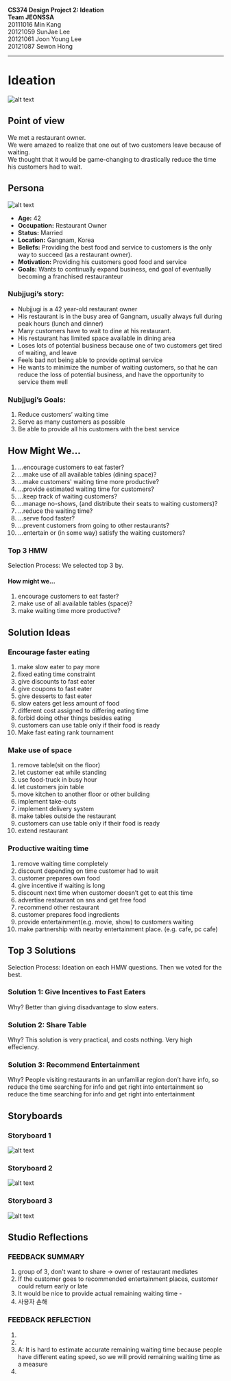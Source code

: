 **CS374 Design Project 2: Ideation**  
**Team JEONSSA**  
20111016 Min Kang  
20121059 SunJae Lee  
20121061 Joon Young Lee  
20121087 Sewon Hong

---

# Ideation
 ![alt text](title.PNG "Title: Shorter Waiting Make Dining Out Great Again")
 
## Point of view
We met a restaurant owner.  
We were amazed to realize that one out of two customers leave because of waiting.  
We thought that it would be game-changing to drastically reduce the time his customers had to wait.

## Persona
 ![alt text](nubjjugi.PNG "Figure1. Nubjjugi, the persona")
 
* **Age:** 42
* **Occupation:** Restaurant Owner
* **Status:** Married
* **Location:** Gangnam, Korea
* **Beliefs:** Providing the best food and service to customers is the only way to succeed (as a restaurant owner).
* **Motivation:** Providing his customers good food and service
* **Goals:** Wants to continually expand business, end goal of eventually becoming a franchised restauranteur

### Nubjjugi’s story:
* Nubjjugi is a 42 year-old restaurant owner
* His restaurant is in the busy area of Gangnam, usually always full during peak hours (lunch and dinner)
* Many customers have to wait to dine at his restaurant. 
* His restaurant has limited space available in dining area
* Loses lots of potential business because one of two customers get tired of waiting, and leave
* Feels bad not being able to provide optimal service
* He wants to minimize the number of waiting customers, so that he can reduce the loss of potential business, and have the opportunity to service them well

### Nubjjugi’s Goals:
1) Reduce customers’ waiting time
2) Serve as many customers as possible
3) Be able to provide all his customers with the best service
 
## How Might We...
1. ...encourage customers to eat faster?
2. ...make use of all available tables (dining space)?
3. ...make customers' waiting time more productive?
4. ...provide estimated waiting time for customers?
5. ...keep track of waiting customers?
6. ...manage no-shows, (and distribute their seats to waiting customers)?
7. ...reduce the waiting time?
8. ...serve food faster?
9. ...prevent customers from going to other restaurants?
10. ...entertain or (in some way) satisfy the waiting customers?

### Top 3 HMW
Selection Process: We selected top 3 by. 
#### How might we...   
1. encourage customers to eat faster?  
2. make use of all available tables (space)?  
3. make waiting time more productive?  


## Solution Ideas


### Encourage faster eating
1. make slow eater to pay more
2. fixed eating time constraint
3. give discounts to fast eater
4. give coupons to fast eater
5. give desserts to fast eater
6. slow eaters get less amount of food
7. different cost assigned to differing eating time
8. forbid doing other things besides eating
9. customers can use table only if their food is ready
10. Make fast eating rank tournament


### Make use of space
1. remove table(sit on the floor)
2. let customer eat while standing
3. use food-truck in busy hour
4. let customers join table
5. move kitchen to another floor or other building
6. implement take-outs
7. implement delivery system
8. make tables outside the restaurant
9. customers can use table only if their food is ready
10. extend restaurant


### Productive waiting time
1. remove waiting time completely
2. discount depending on time customer had to wait
3. customer prepares own food
4. give incentive if waiting is long
5. discount next time when customer doesn’t get to eat this time
6. advertise restaurant on sns and get free food
7. recommend other restaurant
8. customer prepares food ingredients
9. provide entertainment(e.g. movie, show) to customers waiting
10. make partnership with nearby entertainment place. (e.g. cafe, pc cafe)


## Top 3 Solutions  
Selection Process: Ideation on each HMW questions. Then we voted for the best. 
### Solution 1: Give Incentives to Fast Eaters
Why? Better than giving disadvantage to slow eaters.  

### Solution 2: Share Table
Why? This solution is very practical, and costs nothing. Very high effeciency.  


### Solution 3: Recommend Entertainment
Why? People visiting restaurants in an unfamiliar region don’t have info, so reduce the time searching for info and get right into entertainment so reduce the time searching for info and get right into entertainment


## Storyboards
### Storyboard 1
 ![alt text](Picture1.png "Figure2. Storyboard of soultion 1")
 
 
### Storyboard 2
 ![alt text](Picture2.png "Figure3. Storyboard of soultion 2")
 
 
 ### Storyboard 3
 ![alt text](Picture3.png "Figure4. Storyboard of soultion 3")
 
 
 ## Studio Reflections
 ### FEEDBACK SUMMARY
1) group of 3, don't want to share -> owner of restaurant mediates
2) If the customer goes to recommended entertainment places, customer could return early or late
3) It would be nice to provide actual remaining waiting time - 
4) 사용자 손해
### FEEDBACK REFLECTION
1) 
2) 
3) A: It is hard to estimate accurate remaining waiting time because people have different eating speed, so we will provid remaining waiting time as a measure
4) 
